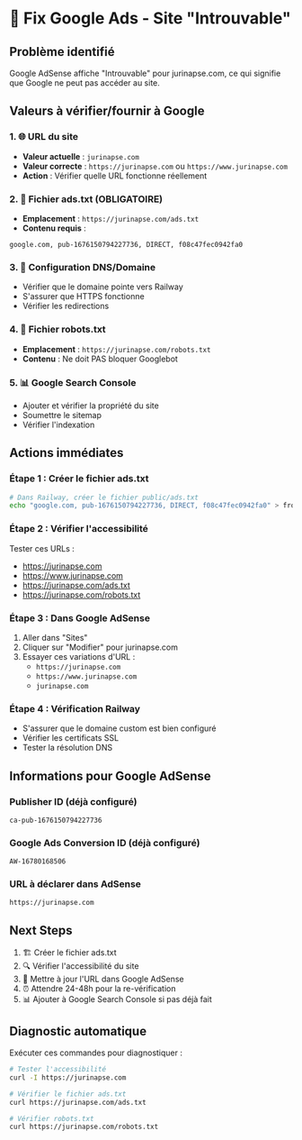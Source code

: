 # 🚨 Fix Google Ads - Site "Introuvable"

## Problème identifié
Google AdSense affiche "Introuvable" pour jurinapse.com, ce qui signifie que Google ne peut pas accéder au site.

## Valeurs à vérifier/fournir à Google

### 1. 🌐 URL du site
- **Valeur actuelle** : `jurinapse.com`
- **Valeur correcte** : `https://jurinapse.com` ou `https://www.jurinapse.com`
- **Action** : Vérifier quelle URL fonctionne réellement

### 2. 📄 Fichier ads.txt (OBLIGATOIRE)
- **Emplacement** : `https://jurinapse.com/ads.txt`
- **Contenu requis** :
```
google.com, pub-1676150794227736, DIRECT, f08c47fec0942fa0
```

### 3. 🔧 Configuration DNS/Domaine
- Vérifier que le domaine pointe vers Railway
- S'assurer que HTTPS fonctionne
- Vérifier les redirections

### 4. 🤖 Fichier robots.txt
- **Emplacement** : `https://jurinapse.com/robots.txt`
- **Contenu** : Ne doit PAS bloquer Googlebot

### 5. 📊 Google Search Console
- Ajouter et vérifier la propriété du site
- Soumettre le sitemap
- Vérifier l'indexation

## Actions immédiates

### Étape 1 : Créer le fichier ads.txt
```bash
# Dans Railway, créer le fichier public/ads.txt
echo "google.com, pub-1676150794227736, DIRECT, f08c47fec0942fa0" > frontend/public/ads.txt
```

### Étape 2 : Vérifier l'accessibilité
Tester ces URLs :
- https://jurinapse.com
- https://www.jurinapse.com  
- https://jurinapse.com/ads.txt
- https://jurinapse.com/robots.txt

### Étape 3 : Dans Google AdSense
1. Aller dans "Sites"
2. Cliquer sur "Modifier" pour jurinapse.com
3. Essayer ces variations d'URL :
   - `https://jurinapse.com`
   - `https://www.jurinapse.com`
   - `jurinapse.com`

### Étape 4 : Vérification Railway
- S'assurer que le domaine custom est bien configuré
- Vérifier les certificats SSL
- Tester la résolution DNS

## Informations pour Google AdSense

### Publisher ID (déjà configuré)
```
ca-pub-1676150794227736
```

### Google Ads Conversion ID (déjà configuré)
```
AW-16780168506
```

### URL à déclarer dans AdSense
```
https://jurinapse.com
```

## Next Steps

1. 🏗️ Créer le fichier ads.txt
2. 🔍 Vérifier l'accessibilité du site
3. 📝 Mettre à jour l'URL dans Google AdSense
4. ⏰ Attendre 24-48h pour la re-vérification
5. 📊 Ajouter à Google Search Console si pas déjà fait

## Diagnostic automatique

Exécuter ces commandes pour diagnostiquer :

```bash
# Tester l'accessibilité
curl -I https://jurinapse.com

# Vérifier le fichier ads.txt
curl https://jurinapse.com/ads.txt

# Vérifier robots.txt
curl https://jurinapse.com/robots.txt
```